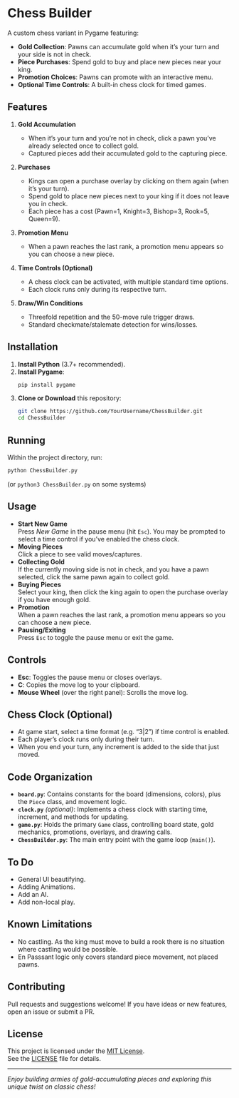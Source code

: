 # Chess Builder

A custom chess variant in Pygame featuring:
- **Gold Collection**: Pawns can accumulate gold when it’s your turn and your side is not in check.
- **Piece Purchases**: Spend gold to buy and place new pieces near your king.
- **Promotion Choices**: Pawns can promote with an interactive menu.
- **Optional Time Controls**: A built-in chess clock for timed games.

## Features

1. **Gold Accumulation**  
   - When it’s your turn and you’re not in check, click a pawn you’ve already selected once to collect gold.  
   - Captured pieces add their accumulated gold to the capturing piece.

2. **Purchases**  
   - Kings can open a purchase overlay by clicking on them again (when it’s your turn).  
   - Spend gold to place new pieces next to your king if it does not leave you in check.  
   - Each piece has a cost (Pawn=1, Knight=3, Bishop=3, Rook=5, Queen=9).

3. **Promotion Menu**  
   - When a pawn reaches the last rank, a promotion menu appears so you can choose a new piece.

4. **Time Controls (Optional)**  
   - A chess clock can be activated, with multiple standard time options.  
   - Each clock runs only during its respective turn.

5. **Draw/Win Conditions**  
   - Threefold repetition and the 50-move rule trigger draws.  
   - Standard checkmate/stalemate detection for wins/losses.

## Installation

1. **Install Python** (3.7+ recommended).
2. **Install Pygame**:
   ```bash
   pip install pygame
   ```
3. **Clone or Download** this repository:
   ```bash
   git clone https://github.com/YourUsername/ChessBuilder.git
   cd ChessBuilder
   ```

## Running

Within the project directory, run:

```bash
python ChessBuilder.py
```

(or `python3 ChessBuilder.py` on some systems)

## Usage

- **Start New Game**  
  Press *New Game* in the pause menu (hit `Esc`). You may be prompted to select a time control if you’ve enabled the chess clock.
- **Moving Pieces**  
  Click a piece to see valid moves/captures.  
- **Collecting Gold**  
  If the currently moving side is not in check, and you have a pawn selected, click the same pawn again to collect gold.
- **Buying Pieces**  
  Select your king, then click the king again to open the purchase overlay if you have enough gold.
- **Promotion**  
  When a pawn reaches the last rank, a promotion menu appears so you can choose a new piece.
- **Pausing/Exiting**  
  Press `Esc` to toggle the pause menu or exit the game.

## Controls

- **Esc**: Toggles the pause menu or closes overlays.  
- **C**: Copies the move log to your clipboard.  
- **Mouse Wheel** (over the right panel): Scrolls the move log.

## Chess Clock (Optional)

- At game start, select a time format (e.g. “3|2”) if time control is enabled.
- Each player’s clock runs only during their turn.
- When you end your turn, any increment is added to the side that just moved.

## Code Organization

- **`board.py`**: Contains constants for the board (dimensions, colors), plus the `Piece` class, and movement logic.  
- **`clock.py`** *(optional)*: Implements a chess clock with starting time, increment, and methods for updating.  
- **`game.py`**: Holds the primary `Game` class, controlling board state, gold mechanics, promotions, overlays, and drawing calls.  
- **`ChessBuilder.py`**: The main entry point with the game loop (`main()`).

## To Do
- General UI beautifying.
- Adding Animations.
- Add an AI.
- Add non-local play.

## Known Limitations

- No castling. As the king must move to build a rook there is no situation where castling would be possible. 
- En Passsant logic only covers standard piece movement, not placed pawns. 

## Contributing

Pull requests and suggestions welcome! If you have ideas or new features, open an issue or submit a PR.

## License

This project is licensed under the [MIT License](https://opensource.org/licenses/MIT).  
See the [LICENSE](LICENSE) file for details.

---

*Enjoy building armies of gold-accumulating pieces and exploring this unique twist on classic chess!*
